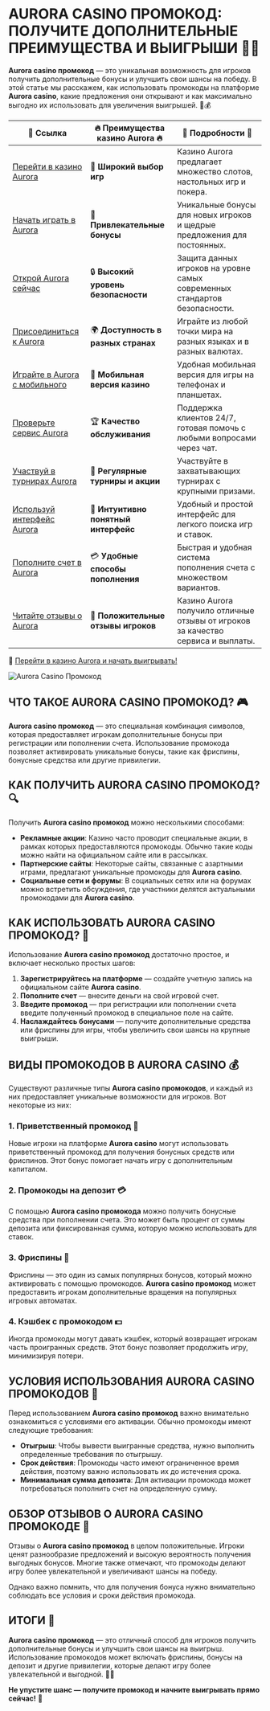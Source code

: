 # AURORA CASINO ПРОМОКОД: ПОЛУЧИТЕ ДОПОЛНИТЕЛЬНЫЕ ПРЕИМУЩЕСТВА И ВЫИГРЫШИ 🎁💥

**Aurora casino промокод** — это уникальная возможность для игроков получить дополнительные бонусы и улучшить свои шансы на победу. В этой статье мы расскажем, как использовать промокоды на платформе **Aurora casino**, какие предложения они открывают и как максимально выгодно их использовать для увеличения выигрышей. 🌟💰

| 🔗 **Ссылка**                                         | 🔥 **Преимущества казино Aurora** 🔥  | 🌟 **Подробности** 🌟 |
|-----------------------------------------------------|-------------------------------------|----------------------|
| [Перейти в казино Aurora](https://10trafic-stat2.com/click/668546556bcc6313411604bd/6766/13032/subaccount) | 🎰 **Широкий выбор игр**           | Казино Aurora предлагает множество слотов, настольных игр и покера. |
| [Начать играть в Aurora](https://10trafic-stat2.com/click/668546556bcc6313411604bd/6766/13032/subaccount) | 💸 **Привлекательные бонусы**      | Уникальные бонусы для новых игроков и щедрые предложения для постоянных. |
| [Открой Aurora сейчас](https://10trafic-stat2.com/click/668546556bcc6313411604bd/6766/13032/subaccount) | 🔒 **Высокий уровень безопасности** | Защита данных игроков на уровне самых современных стандартов безопасности. |
| [Присоединиться к Aurora](https://10trafic-stat2.com/click/668546556bcc6313411604bd/6766/13032/subaccount) | 🌍 **Доступность в разных странах** | Играйте из любой точки мира на разных языках и в разных валютах. |
| [Играйте в Aurora с мобильного](https://10trafic-stat2.com/click/668546556bcc6313411604bd/6766/13032/subaccount) | 📱 **Мобильная версия казино**    | Удобная мобильная версия для игры на телефонах и планшетах. |
| [Проверьте сервис Aurora](https://10trafic-stat2.com/click/668546556bcc6313411604bd/6766/13032/subaccount) | 🏆 **Качество обслуживания**      | Поддержка клиентов 24/7, готовая помочь с любыми вопросами через чат. |
| [Участвуй в турнирах Aurora](https://10trafic-stat2.com/click/668546556bcc6313411604bd/6766/13032/subaccount) | 🎉 **Регулярные турниры и акции** | Участвуйте в захватывающих турнирах с крупными призами. |
| [Используй интерфейс Aurora](https://10trafic-stat2.com/click/668546556bcc6313411604bd/6766/13032/subaccount) | 🎯 **Интуитивно понятный интерфейс** | Удобный и простой интерфейс для легкого поиска игр и ставок. |
| [Пополните счет в Aurora](https://10trafic-stat2.com/click/668546556bcc6313411604bd/6766/13032/subaccount) | 💳 **Удобные способы пополнения** | Быстрая и удобная система пополнения счета с множеством вариантов. |
| [Читайте отзывы о Aurora](https://10trafic-stat2.com/click/668546556bcc6313411604bd/6766/13032/subaccount) | 💬 **Положительные отзывы игроков** | Казино Aurora получило отличные отзывы от игроков за качество сервиса и выплаты. |

🔗 [Перейти в казино Aurora и начать выигрывать!](https://10trafic-stat2.com/click/668546556bcc6313411604bd/6766/13032/subaccount)

![Aurora Casino Промокод](https://sun9-55.userapi.com/impf/pvHcDS8RQKOlTEfnzAUtqgme41ybo6x1hJ1hrw/PuPxScH4DZc.jpg?size=1920x768&quality=95&crop=585,0,1300,519&sign=cf0b99c68af82279fa7dc90bfb1fd736&type=cover_group)

## ЧТО ТАКОЕ AURORA CASINO ПРОМОКОД? 🎮

**Aurora casino промокод** — это специальная комбинация символов, которая предоставляет игрокам дополнительные бонусы при регистрации или пополнении счета. Использование промокода позволяет активировать уникальные бонусы, такие как фриспины, бонусные средства или другие привилегии.

## КАК ПОЛУЧИТЬ AURORA CASINO ПРОМОКОД? 🔍

Получить **Aurora casino промокод** можно несколькими способами:

- **Рекламные акции**: Казино часто проводит специальные акции, в рамках которых предоставляются промокоды. Обычно такие коды можно найти на официальном сайте или в рассылках.
- **Партнерские сайты**: Некоторые сайты, связанные с азартными играми, предлагают уникальные промокоды для **Aurora casino**.
- **Социальные сети и форумы**: В социальных сетях или на форумах можно встретить обсуждения, где участники делятся актуальными промокодами для **Aurora casino**.

## КАК ИСПОЛЬЗОВАТЬ AURORA CASINO ПРОМОКОД? 🎰

Использование **Aurora casino промокод** достаточно простое, и включает несколько простых шагов:

1. **Зарегистрируйтесь на платформе** — создайте учетную запись на официальном сайте **Aurora casino**.
2. **Пополните счет** — внесите деньги на свой игровой счет.
3. **Введите промокод** — при регистрации или пополнении счета введите полученный промокод в специальное поле на сайте.
4. **Наслаждайтесь бонусами** — получите дополнительные средства или фриспины для игры, чтобы увеличить свои шансы на крупные выигрыши.

## ВИДЫ ПРОМОКОДОВ В AURORA CASINO 💰

Существуют различные типы **Aurora casino промокодов**, и каждый из них предоставляет уникальные возможности для игроков. Вот некоторые из них:

### 1. **Приветственный промокод** 🎉
Новые игроки на платформе **Aurora casino** могут использовать приветственный промокод для получения бонусных средств или фриспинов. Этот бонус помогает начать игру с дополнительным капиталом.

### 2. **Промокоды на депозит** 💳
С помощью **Aurora casino промокода** можно получить бонусные средства при пополнении счета. Это может быть процент от суммы депозита или фиксированная сумма, которую можно использовать для ставок.

### 3. **Фриспины** 🎰
Фриспины — это один из самых популярных бонусов, который можно активировать с помощью промокодов. **Aurora casino промокод** может предоставить игрокам дополнительные вращения на популярных игровых автоматах.

### 4. **Кэшбек с промокодом** 💵
Иногда промокоды могут давать кэшбек, который возвращает игрокам часть проигранных средств. Этот бонус позволяет продолжить игру, минимизируя потери.

## УСЛОВИЯ ИСПОЛЬЗОВАНИЯ AURORA CASINO ПРОМОКОДОВ 🔐

Перед использованием **Aurora casino промокод** важно внимательно ознакомиться с условиями его активации. Обычно промокоды имеют следующие требования:

- **Отыгрыш**: Чтобы вывести выигранные средства, нужно выполнить определенные требования по отыгрышу.
- **Срок действия**: Промокоды часто имеют ограниченное время действия, поэтому важно использовать их до истечения срока.
- **Минимальная сумма депозита**: Для активации промокода может потребоваться пополнить счет на определенную сумму.

## ОБЗОР ОТЗЫВОВ О AURORA CASINO ПРОМОКОДЕ 📣

Отзывы о **Aurora casino промокод** в целом положительные. Игроки ценят разнообразие предложений и высокую вероятность получения выгодных бонусов. Многие также отмечают, что промокоды делают игру более увлекательной и увеличивают шансы на победу.

Однако важно помнить, что для получения бонуса нужно внимательно соблюдать все условия и сроки действия промокода.

## ИТОГИ 🎉

**Aurora casino промокод** — это отличный способ для игроков получить дополнительные бонусы и улучшить свои шансы на выигрыш. Использование промокодов может включать фриспины, бонусы на депозит и другие привилегии, которые делают игру более увлекательной и выгодной. 🌟🎰

**Не упустите шанс — получите промокод и начните выигрывать прямо сейчас!** 🚀
